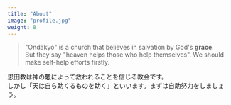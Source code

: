 ```yaml
---
title: "About"
image: "profile.jpg"
weight: 8
---
```


> "Ondakyo" is a church that believes in salvation by God's **grace**.  
But they say "heaven helps those who help themselves". We should make self-help efforts firstly.

恩田教は神の**恩**によって救われることを信じる教会です。  
しかし「天は自ら助くるものを助く」といいます。まずは自助努力をしましょう。

<!--
### Features

* Responsive display on any size screen
* Light and Dark themes right out of the box
* Multilingual - supports side-by-side content in multiple languages
* Any number of custom index page sections from Markdown files
* _Projects_ section with any number of projects: highly configurable as a photo gallery, modals, or external links
* _Blog_ section with optional _Latest Post_, on the main page or as a separate section
* Styled Markdown throughout with support for Hugo's syntax highlighting

-->